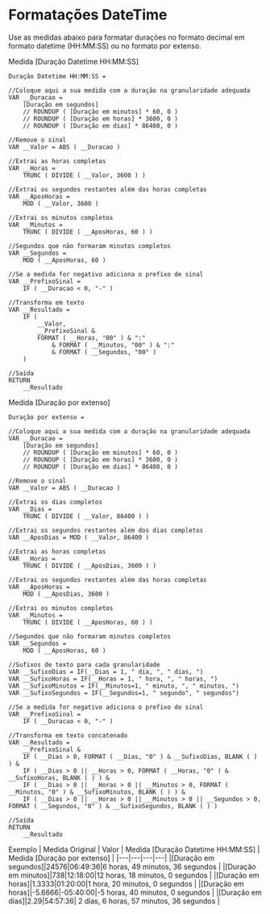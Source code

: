 # Formatações DateTime

Use as medidas abaixo para formatar durações no formato decimal em formato datetime (HH:MM:SS) ou no formato por extenso.

Medida [Duração Datetime HH:MM:SS]
```dax
Duração Datetime HH:MM:SS =

//Coloque aqui a sua medida com a duração na granularidade adequada
VAR __Duracao =
    [Duração em segundos]
    // ROUNDUP ( [Duração em minutos] * 60, 0 )
    // ROUNDUP ( [Duração em horas] * 3600, 0 )
    // ROUNDUP ( [Duração em dias] * 86400, 0 )

//Remove o sinal
VAR __Valor = ABS ( __Duracao )

//Extrai as horas completas
VAR __Horas =
    TRUNC ( DIVIDE ( __Valor, 3600 ) )

//Extrai os segundos restantes além das horas completas
VAR __AposHoras =
    MOD ( __Valor, 3600 )

//Extrai os minutos completos
VAR __Minutos =
    TRUNC ( DIVIDE ( __AposHoras, 60 ) )

//Segundos que não formaram minutos completos
VAR __Segundos =
    MOD ( __AposHoras, 60 )

//Se a medida for negativo adiciona o prefixo de sinal
VAR __PrefixoSinal = 
    IF ( __Duracao < 0, "-" )

//Transforma em texto
VAR __Resultado =
    IF (
        __Valor,
        __PrefixoSinal &
        FORMAT ( __Horas, "00" ) & ":"
            & FORMAT ( __Minutos, "00" ) & ":"
            & FORMAT ( __Segundos, "00" )
    )

//Saída
RETURN
    __Resultado

```

Medida [Duração por extenso]

```dax
Duração por extenso = 

//Coloque aqui a sua medida com a duração na granularidade adequada
VAR __Duracao =
    [Duração em segundos]
    // ROUNDUP ( [Duração em minutos] * 60, 0 )
    // ROUNDUP ( [Duração em horas] * 3600, 0 )
    // ROUNDUP ( [Duração em dias] * 86400, 0 )

//Remove o sinal
VAR __Valor = ABS ( __Duracao )

//Extrai os dias completos
VAR __Dias = 
    TRUNC ( DIVIDE ( __Valor, 86400 ) )

//Extrai os segundos restantes além dos dias completos
VAR __AposDias = MOD ( __Valor, 86400 )

//Extrai as horas completas
VAR __Horas = 
    TRUNC ( DIVIDE ( __AposDias, 3600 ) )

//Extrai os segundos restantes além das horas completas
VAR __AposHoras = 
    MOD ( __AposDias, 3600 )

//Extrai os minutos completos
VAR __Minutos =
    TRUNC ( DIVIDE ( __AposHoras, 60 ) )

//Segundos que não formaram minutos completos
VAR __Segundos =
    MOD ( __AposHoras, 60 )

//Sufixos de texto para cada granularidade
VAR __SufixoDias = IF(__Dias = 1, " dia, ", " dias, ")
VAR __SufixoHoras = IF(__Horas = 1, " hora, ", " horas, ")
VAR __SufixoMinutos = IF(__Minutos=1, " minuto, ", " minutos, ")
VAR __SufixoSegundos = IF(__Segundos=1, " segundo", " segundos")

//Se a medida for negativo adiciona o prefixo de sinal
VAR __PrefixoSinal = 
    IF ( __Duracao < 0, "-" )

//Transforma em texto concatenado
VAR __Resultado = 
    __PrefixoSinal &
    IF ( __Dias > 0, FORMAT ( __Dias, "0" ) & __SufixoDias, BLANK ( ) ) &
    IF ( __Dias > 0 || __Horas > 0, FORMAT ( __Horas, "0" ) & __SufixoHoras, BLANK ( ) ) &
    IF ( __Dias > 0 || __Horas > 0 || __Minutos > 0, FORMAT ( __Minutos, "0" ) & __SufixoMinutos, BLANK ( ) ) &
    IF ( __Dias > 0 || __Horas > 0 || __Minutos > 0 || __Segundos > 0, FORMAT ( __Segundos, "0" ) & __SufixoSegundos, BLANK ( ) )

//Saída
RETURN
    __Resultado
```

Exemplo
| Medida Original | Valor | Medida [Duração Datetime HH:MM:SS]  | Medida [Duração por extenso] |
|---|---|---|---|
|[Duração em segundos]|24576|06:49:36|6 horas, 49 minutos, 36 segundos |
|[Duração em minutos]|738|12:18:00|12 horas, 18 minutos, 0 segundos |
|[Duração em horas]|1.3333|01:20:00|1 hora, 20 minutos, 0 segundos |
|[Duração em horas]|-5.6666|-05:40:00|-5 horas, 40 minutos, 0 segundos |
|[Duração em dias]|2.29|54:57:36| 2 dias, 6 horas, 57 minutos, 36 segundos |



